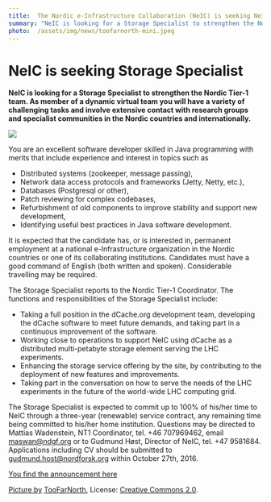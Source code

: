 ```yaml
---
title:  The Nordic e-Infrastructure Collaboration (NeIC) is seeking NeIC Storage Specialist 
summary: "NeIC is looking for a Storage Specialist to strengthen the Nordic Tier-1 team. As member of a dynamic virtual team you will have a variety of challenging tasks and involve extensive contact with research groups and specialist communities in the Nordic countries and internationally."
photo:  /assets/img/news/toofarnorth-mini.jpeg
---
```


NeIC is seeking Storage Specialist
==================================

**NeIC is looking for a Storage Specialist to strengthen the Nordic Tier-1 team. As member of a dynamic virtual team you will have a variety of challenging tasks and involve extensive contact with research groups and specialist communities in the Nordic countries and internationally.**

<a href="{{ site.baseurl }}/assets/img/news/toofarnorth.jpg"> <img class="smallpic" src="{{ site.baseurl }}/assets/img/news/toofarnorth-mini.jpeg"> </a>

You are an excellent software developer skilled in Java programming with merits that include experience and interest in topics such as

-   Distributed systems (zookeeper, message passing),
-   Network data access protocols and frameworks (Jetty, Netty, etc.),
-   Databases (Postgresql or other),
-   Patch reviewing for complex codebases,
-   Refurbishment of old components to improve stability and support new development,
-   Identifying useful best practices in Java software development.

It is expected that the candidate has, or is interested in, permanent employment at a national e-Infrastructure organization in the Nordic countries or one of its collaborating institutions. Candidates must have a good command of English (both written and spoken). Considerable travelling may be required.

The Storage Specialist reports to the Nordic Tier-1 Coordinator. The functions and responsibilities of the Storage Specialist include:

-   Taking a full position in the dCache.org development team, developing the dCache software to meet future demands, and taking part in a continuous improvement of the software.
-   Working close to operations to support NeIC using dCache as a distributed multi-petabyte storage element serving the LHC experiments.
-   Enhancing the storage service offering by the site, by contributing to the deployment of new features and improvements.
-   Taking part in the conversation on how to serve the needs of the LHC experiments in the future of the world-wide LHC computing grid.

The Storage Specialist is expected to commit up to 100% of his/her time to NeIC through a three-year (renewable) service contract, any remaining time being committed to his/her home institution. Questions may be directed to Mattias Wadenstein, NT1 Coordinator, tel. +46 707969462, email maswan@ndgf.org or to Gudmund Høst, Director of NeIC, tel. +47 9581684. Applications including CV should be submitted to gudmund.host@nordforsk.org within October 27th, 2016.

[You find the announcement here](https://wiki.neic.no/w/ext/img_auth.php/9/96/160915-Open-position-announcement-distributed-storage-expert.pdf)

<span class="discreet"> [Picture by](https://www.flickr.com/photos/toofarnorth/3129023831/in/photolist-5Lv4LK-nkV8mX-iCEWNL-iCAYPf-egtykv-njzWDk-5KKxiv-dETHmU-dXy2YM-vzkUj-4b9rYF-qtgrKw-iCBaT9-dETGkY-7qzTUR-7svKrk-99HQzi-8ZdNhM-9epPn5-cysjvh-94QRjA-ajJZSW-9bnApf-9s2Ds6-bnzu9G-dXy5Jm-94Hxgv-dENjU6-iCEJgw-dFTtXD-94Hop2-iCEToQ-CRpuBc-dW4YAT-dCz3fh-98TTSQ-98bpXf-7C8Y4E-94Nb38-9e3z13-5RP9VU-9Npi79-95RuxM-9emGCM-jVYVY1-9gNpAw-9qzDme-fnptjn-7xWpV2-94Lxa5/) <a href="https://www.flickr.com/photos/toofarnorth/">TooFarNorth</a>, License: <a href="https://creativecommons.org/licenses/by/2.0/">Creative Commons 2.0</a>. </span>
